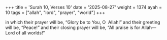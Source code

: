 +++
title = 'Surah 10, Verses 10'
date = '2025-08-27'
weight = 1374
ayah = 10
tags = ["allah", "lord", "prayer", "world"]
+++

in which their prayer will be, “Glory be to You, O  Allah!” and their greeting will be, “Peace!” and their closing prayer will be, “All praise is for Allah—Lord of all worlds!”